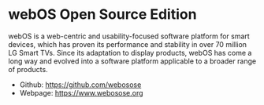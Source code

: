 # webOS Open Source Edition
webOS is a web-centric and usability-focused software platform for smart devices, which has proven its performance and stability in over 70 million LG Smart TVs. Since its adaptation to display products, webOS has come a long way and evolved into a software platform applicable to a broader range of products.
  - Github: https://github.com/webosose
  - Webpage: https://www.webosose.org
